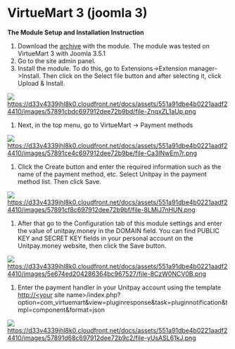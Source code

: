 # VirtueMart 3 \(joomla 3\)

**The Module Setup and Installation Instruction**

1. Download the [archive](https://github.com/unitpay/virtuemart-module) with the module. The module was tested on VirtueMart 3 with Joomla 3.5.1
2. Go to the site admin panel.
3. Install the module. To do this, go to Extensions-&gt;Extension manager-&gt;Install. Then click on the Select file button and after selecting it, click Upload & Install.

![](https://gblobscdn.gitbook.com/assets%2Fdokumentacziya%2F-M9xezG_6tZ_3GRmvyig%2F-M9y4yprez09qYRw6kNE%2F0.png?alt=media)https://d33v4339jhl8k0.cloudfront.net/docs/assets/551a91dbe4b0221aadf24410/images/57891cbdc697912dee72b9bd/file-ZnqxZL1aUp.png

1. Next, in the top menu, go to VirtueMart -&gt; Payment methods

![](https://gblobscdn.gitbook.com/assets%2Fdokumentacziya%2F-M9xezG_6tZ_3GRmvyig%2F-M9y4ypsQ73RWeTw4DBU%2F1.png?alt=media)https://d33v4339jhl8k0.cloudfront.net/docs/assets/551a91dbe4b0221aadf24410/images/57891ce4c697912dee72b9be/file-Ca3lNwEm7r.png

1. Click the Create button and enter the required information such as the name of the payment method, etc. Select Unitpay in the payment method list. Then click Save.

![](https://gblobscdn.gitbook.com/assets%2Fdokumentacziya%2F-M9xezG_6tZ_3GRmvyig%2F-M9y4yptiTR0En8L7Dpl%2F2.png?alt=media)https://d33v4339jhl8k0.cloudfront.net/docs/assets/551a91dbe4b0221aadf24410/images/57891cf8c697912dee72b9bf/file-8LMiJ7nHUN.png

1. After that go to the Configuration tab of this module settings and enter the value of unitpay.money in the DOMAIN field. You can find PUBLIC KEY and SECRET KEY fields in your personal account on the Unitpay.money website, then click the Save button.

![](https://gblobscdn.gitbook.com/assets%2Fdokumentacziya%2F-M9xezG_6tZ_3GRmvyig%2F-M9y4ypuXvWMltl7eFaH%2F3.png?alt=media)https://d33v4339jhl8k0.cloudfront.net/docs/assets/551a91dbe4b0221aadf24410/images/5e674ed204286364bc967527/file-8CzW0NCV0B.png

1. Enter the payment handler in your Unitpay account using the template [http://&lt;your](http://%3Cyour/) site name&gt;/index.php?option=com\_virtuemart&view=pluginresponse&task=pluginnotification&tmpl=component&format=json

![](https://gblobscdn.gitbook.com/assets%2Fdokumentacziya%2F-M9xezG_6tZ_3GRmvyig%2F-M9y4ypvH0BGteYIrwXb%2F4.png?alt=media)https://d33v4339jhl8k0.cloudfront.net/docs/assets/551a91dbe4b0221aadf24410/images/57891d68c697912dee72b9c2/file-yUsASL61kJ.png


